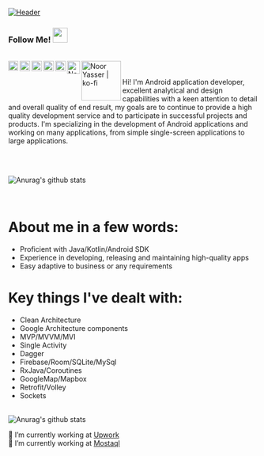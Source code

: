 
<p><a target="_blank" rel="noopener noreferrer" href="https://user-images.githubusercontent.com/41232970/116540063-56fe7200-a8f2-11eb-83cb-a7537363da94.gif"><img src="https://user-images.githubusercontent.com/41232970/116540063-56fe7200-a8f2-11eb-83cb-a7537363da94.gif" alt="Header" title="Header" style="max-width:100%;"></a></p>


### Follow Me! <img src="https://raw.githubusercontent.com/iampavangandhi/iampavangandhi/master/gifs/Hi.gif" width="30px"></h2>

<br/>  


<a href="https://www.facebook.com/NURBK277" rel="nofollow">
<img align="left" alt="Noor Yasser | Facebook" width="20px" src="https://user-images.githubusercontent.com/41232970/101995912-819ab600-3cd6-11eb-82ed-f560a6ebca15.png" style="max-width:100%;">
  </a> 
  <a href="https://instagram.com/nurbk7777?igshid=7wijr59xifi3" rel="nofollow">
  <img align="left" alt="Noor Yasser | Instagram " width="21px" src="https://user-images.githubusercontent.com/41232970/101995959-dd653f00-3cd6-11eb-9051-761842d7d700.png" style="max-width:100%;">
</a>
<a href="https://www.linkedin.com/in/noor-yasser-487a86165/" rel="nofollow">
  <img align="left" alt="Noor Yasser | LinkedIn " width="21px" src="https://user-images.githubusercontent.com/41232970/101995945-c1fa3400-3cd6-11eb-8497-79b0e6a7e217.png" style="max-width:100%;">
  <a href="https://twitter.com/NUR_BK77" rel="nofollow">
  <img align="left" alt="Noor Yasser | twitter " width="21px" src="https://user-images.githubusercontent.com/41232970/101995968-ef46e200-3cd6-11eb-82c9-2f9cf297dfe1.png" style="max-width:100%;">
</a>
    <a href="https://www.behance.net/mrh610371211" rel="nofollow">
  <img align="left" alt="Noor Yasser | behance " width="21px" src="https://user-images.githubusercontent.com/41232970/102018882-beb78480-3d78-11eb-9b20-7adbd5cc7110.png" style="max-width:100%;">
</a>
<a href="https://www.youtube.com/channel/UCS4VHaTpm-gv0Y1dOmzyoZA" rel="nofollow">
  <img align="left" alt="Noor Yasser | Youtube " width="26px" src="https://user-images.githubusercontent.com/41232970/102919173-0e8cfe80-4491-11eb-9706-cdebd4f610ff.png" style="max-width:300%; max-height:150%;"> </a>
  <a href="https://ko-fi.com/noor_yasser" rel="nofollow">
  <img align="left" alt="Noor Yasser | ko-fi " width="80px"  src="https://user-images.githubusercontent.com/41232970/116767006-2cb5cd00-aa36-11eb-8429-f3f6705a0126.png" style="max-width:300%; max-height:150%;"> </a>  
  <br>

<br /> 
Hi! I'm Android application developer, excellent analytical and design capabilities with a keen attention to detail and overall quality of end result, my goals are to continue to provide a high quality development service and to participate in successful projects and products.
I'm specializing in the development of Android applications and working on many applications, from simple single-screen applications to large applications.

<br/><br/>

![Anurag's github stats](https://github-readme-stats.vercel.app/api?show_icons=true&theme=radical&username=Nurbk229) 

<br/>
 
# About me in a few words:
- Proficient with Java/Kotlin/Android SDK
- Experience in developing, releasing and maintaining high-quality apps
- Easy adaptive to business or any requirements

# Key things I've dealt with:
- Clean Architecture
- Google Architecture components
- MVP/MVVM/MVI
- Single Activity
- Dagger
- Firebase/Room/SQLite/MySql
- RxJava/Coroutines
- GoogleMap/Mapbox
- Retrofit/Volley
- Sockets 

 <br/>![Anurag's github stats](https://github-readme-stats.vercel.app/api/top-langs/?username=Nurbk229&layout=compact&theme=radical)<br/>

🔭 I’m currently working at <a href="https://www.upwork.com/o/profiles/users/~01632135076190e454/" rel="nofollow">Upwork</a><br>
🌱 I’m currently working at <a href="https://mostaql.com/u/nurbk77" rel="nofollow">Mostaql</a><br>

  
